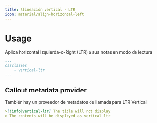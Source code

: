 ```yaml
---
title: Alineación vertical - LTR
icon: material/align-horizontal-left
---
```


# Usage

Aplica horizontal Izquierda-o-Right (LTR) a sus notas en modo de lectura

```md
---
cssclasses
    - vertical-ltr
---
```
## Callout metadata provider

También hay un proveedor de metadatos de llamada para LTR Vertical
```md
>[!info|vertical-ltr] The title will not display
> The contents will be displayed as vertical ltr
```

